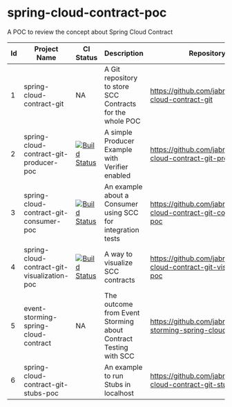 # spring-cloud-contract-poc
A POC to review the concept about Spring Cloud Contract

| Id | Project Name                                | CI Status                                                                                                                                                                                 | Description                                                     | Repository                                                             |
|----|---------------------------------------------|-------------------------------------------------------------------------------------------------------------------------------------------------------------------------------------------|-----------------------------------------------------------------|------------------------------------------------------------------------|
| 1  | spring-cloud-contract-git                   | NA                                                                                                                                                                                        | A Git repository to store SCC Contracts for the whole POC       | https://github.com/jabrena/spring-cloud-contract-git                   |
| 2  | spring-cloud-contract-git-producer-poc      | [![Build Status](https://travis-ci.org/jabrena/spring-cloud-contract-git-producer-poc.svg?branch=master)](https://travis-ci.org/jabrena/spring-cloud-contract-git-producer-poc)           | A simple Producer Example with Verifier enabled                 | https://github.com/jabrena/spring-cloud-contract-git-producer-poc      |
| 3  | spring-cloud-contract-git-consumer-poc      | [![Build Status](https://travis-ci.org/jabrena/spring-cloud-contract-git-consumer-poc.svg?branch=master)](https://travis-ci.org/jabrena/spring-cloud-contract-git-consumer-poc)           | An example about a Consumer using SCC for integration tests     | https://github.com/jabrena/spring-cloud-contract-git-consumer-poc      |
| 4  | spring-cloud-contract-git-visualization-poc | [![Build Status](https://travis-ci.org/jabrena/spring-cloud-contract-git-visualization-poc.svg?branch=master)](https://travis-ci.org/jabrena/spring-cloud-contract-git-visualization-poc) | A way to visualize SCC contracts                                | https://github.com/jabrena/spring-cloud-contract-git-visualization-poc |
| 5  | event-storming-spring-cloud-contract        | NA                                                                                                                                                                                        | The outcome from Event Storming about Contract Testing with SCC | https://github.com/jabrena/event-storming-spring-cloud-contract        |
| 6  | spring-cloud-contract-git-stubs-poc         |                                                                                                                                                                                           | An example to run Stubs in localhost                            | https://github.com/jabrena/spring-cloud-contract-git-stubs-poc         |
